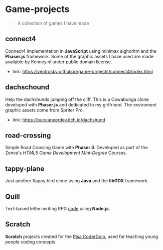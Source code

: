 # Game-projects
> A collection of games I have made

## connect4

Connect4 implementation in **JavaScript** using minimax alghoritm and the **Phaser.js** framework. Some of the graphic assets I have used are made available by Kenney.nl under public domain license.
* link: https://ventrosky.github.io/game-projects/connect4/index.html

## dachschound

Help the dachshunds jumping off the cliff. This is a Cowabunga clone developed with **Phaser.js** and dedicated to my girlfriend. The enviroment graphic assets come from Spriter Pro.
* link: https://buccaneerdev.itch.io/dachshund

## road-crossing

Simple Road Crossing Game with **Phaser 3**. Developed as part of the Zenva's *HTML5 Game Development Mini-Degree* Courses.

## tappy-plane

Just another flappy bird clone using **Java** and the **libGDX** framework.

## Quill

Text-based letter-writing RPG [code](https://github.com/Ventrosky/quill-letter-writing-rpg) using **Node.js**.

## Scratch

**Scratch** projects created for the [Pisa CoderDojo](https://pisa.coderdojo.it/), used for teaching young people coding concepts
